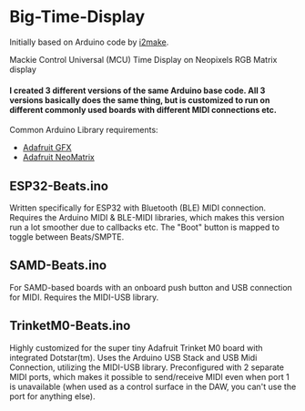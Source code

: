 # Big-Time-Display
Initially based on Arduino code by [i2make](https://github.com/i2make/MTC_SPP_Reader).

Mackie Control Universal (MCU) Time Display on Neopixels RGB Matrix display

#### I created 3 different versions of the same Arduino base code. All 3 versions basically does the same thing, but is customized to run on different commonly used boards with different MIDI connections etc.

Common Arduino Library requirements:
- [Adafruit GFX](https://github.com/adafruit/Adafruit-GFX-Library)
- [Adafruit NeoMatrix](https://github.com/adafruit/Adafruit_NeoMatrix)

## ESP32-Beats.ino
  
Written specifically for ESP32 with Bluetooth (BLE) MIDI connection. Requires the Arduino MIDI & BLE-MIDI libraries, which makes this version run a lot smoother due to callbacks etc.
The "Boot" button is mapped to toggle between Beats/SMPTE.

## SAMD-Beats.ino
  
For SAMD-based boards with an onboard push button and USB connection for MIDI. Requires the MIDI-USB library.

## TrinketM0-Beats.ino
  
Highly customized for the super tiny Adafruit Trinket M0 board with integrated Dotstar(tm). Uses the Arduino USB Stack and USB Midi Connection, utilizing the MIDI-USB library. Preconfigured with 2 separate MIDI ports, which makes it possible to send/receive MIDI even when port 1 is unavailable (when used as a control surface in the DAW, you can't use the port for anything else).

